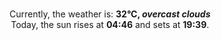 <p  align="center"><br/>Currently, the weather is: <b> 32°C, <i>overcast clouds</i></b></br>Today, the sun rises at <b>04:46</b> and sets at <b>19:39</b>.</p>